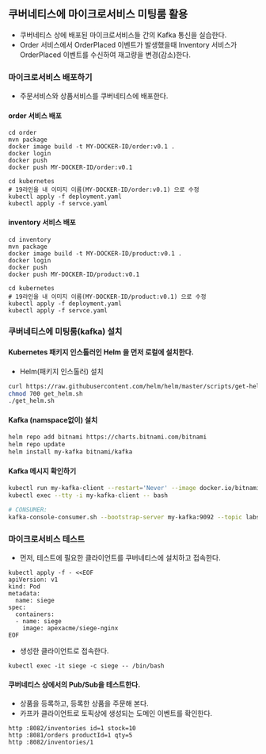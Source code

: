## 쿠버네티스에 마이크로서비스 미팅룸 활용

- 쿠버네티스 상에 배포된 마이크로서비스들 간의 Kafka 통신을 실습한다.
- Order 서비스에서 OrderPlaced 이벤트가 발생했을때 Inventory 서비스가 OrderPlaced 이벤트를 수신하여 재고량을 변경(감소)한다. 

### 마이크로서비스 배포하기

- 주문서비스와 상품서비스를 쿠버네티스에 배포한다.

#### order 서비스 배포

```
cd order
mvn package 
docker image build -t MY-DOCKER-ID/order:v0.1 .
docker login 
docker push 
docker push MY-DOCKER-ID/order:v0.1
```

```
cd kubernetes
# 19라인을 내 이미지 이름(MY-DOCKER-ID/order:v0.1) 으로 수정
kubectl apply -f deployment.yaml
kubectl apply -f servce.yaml
```

#### inventory 서비스 배포

```
cd inventory
mvn package 
docker image build -t MY-DOCKER-ID/product:v0.1 .
docker login 
docker push 
docker push MY-DOCKER-ID/product:v0.1
```

```
cd kubernetes
# 19라인을 내 이미지 이름(MY-DOCKER-ID/product:v0.1) 으로 수정
kubectl apply -f deployment.yaml
kubectl apply -f servce.yaml
```

### 쿠버네티스에 미팅룸(kafka) 설치

#### Kubernetes 패키지 인스톨러인 Helm 을 먼저 로컬에 설치한다.

- Helm(패키지 인스톨러) 설치
```bash
curl https://raw.githubusercontent.com/helm/helm/master/scripts/get-helm-3 > get_helm.sh
chmod 700 get_helm.sh
./get_helm.sh
```

#### Kafka (namspace없이) 설치
```bash
helm repo add bitnami https://charts.bitnami.com/bitnami
helm repo update
helm install my-kafka bitnami/kafka
```

#### Kafka 메시지 확인하기 
```bash
kubectl run my-kafka-client --restart='Never' --image docker.io/bitnami/kafka:2.8.0-debian-10-r0 --command -- sleep infinity
kubectl exec --tty -i my-kafka-client -- bash

# CONSUMER:
kafka-console-consumer.sh --bootstrap-server my-kafka:9092 --topic labshoppubsub --from-beginning
```


### 마이크로서비스 테스트 

- 먼저, 테스트에 필요한 클라이언트를 쿠버네티스에 설치하고 접속한다.
```
kubectl apply -f - <<EOF
apiVersion: v1
kind: Pod
metadata:
  name: siege
spec:
  containers:
  - name: siege
    image: apexacme/siege-nginx
EOF
```

- 생성한 클라이언트로 접속한다.
```
kubectl exec -it siege -c siege -- /bin/bash
```

#### 쿠버네티스 상에서의 Pub/Sub을 테스트한다.

- 상품을 등록하고, 등록한 상품을 주문해 본다.
- 카프카 클라이언트로 토픽상에 생성되는 도메인 이벤트를 확인한다.
```
http :8082/inventories id=1 stock=10
http :8081/orders productId=1 qty=5
http :8082/inventories/1
```
